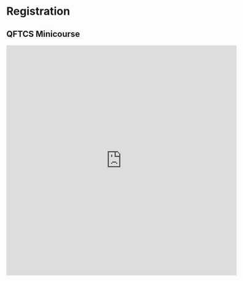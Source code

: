 # Registration

## QFTCS Minicourse

<iframe src="https://docs.google.com/forms/d/e/1FAIpQLSexF0QhHhESfh4TtaJkFvBl5g6ljlcTwf3ZK8pujne1p-hKkw/viewform?embedded=true" width="600" height="600" frameborder="0" marginheight="0" marginwidth="0">Carregando…</iframe>
